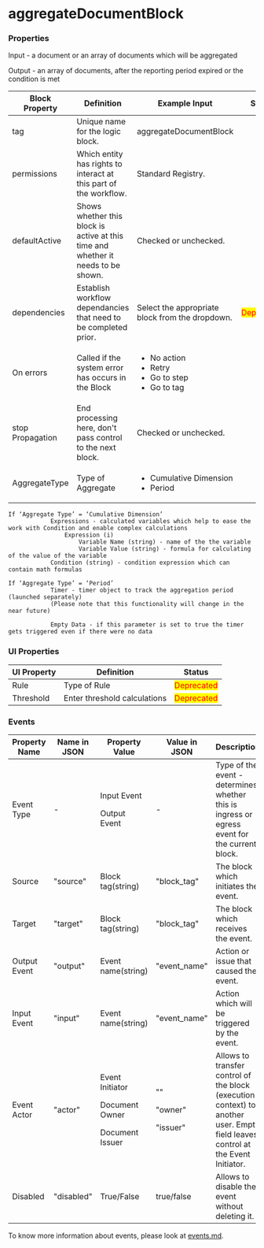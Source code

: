 # aggregateDocumentBlock

### Properties

Input - a document or an array of documents which will be aggregated&#x20;

Output - an array of documents, after the reporting period expired or the condition is met

| Block Property   | Definition                                                                        | Example Input                                                                         | Status                                     |
| ---------------- | --------------------------------------------------------------------------------- | ------------------------------------------------------------------------------------- | ------------------------------------------ |
| tag              | Unique name for the logic block.                                                  | aggregateDocumentBlock                                                                |                                            |
| permissions      | Which entity has rights to interact at this part of the workflow.                 | Standard Registry.                                                                       |                                            |
| defaultActive    | Shows whether this block is active at this time and whether it needs to be shown. | Checked or unchecked.                                                                 |                                            |
| dependencies     | Establish workflow dependancies that need to be completed prior.                  | Select the appropriate block from the dropdown.                                       | <mark style="color:red;">Deprecated</mark> |
| On errors        | Called if the system error has occurs in the Block                                | <p></p><ul><li>No action</li><li>Retry</li><li>Go to step</li><li>Go to tag</li></ul> |                                            |
| stop Propagation | End processing here, don't pass control to the next block.                        | Checked or unchecked.                                                                 |                                            |
| AggregateType    | Type of Aggregate                                                                 | <p></p><ul><li>Cumulative Dimension</li><li> Period</li></ul>                         |                                            |

```
If ‘Aggregate Type’ = ‘Cumulative Dimension’
			Expressions - calculated variables which help to ease the work with Condition and enable complex calculations
				Expression (i)
					Variable Name (string) - name of the the variable
					Variable Value (string) - formula for calculating of the value of the variable
			Condition (string) - condition expression which can contain math formulas
		
If ‘Aggregate Type’ = ‘Period’
			Timer - timer object to track the aggregation period (launched separately)
			(Please note that this functionality will change in the near future)

			Empty Data - if this parameter is set to true the timer gets triggered even if there were no data
```

### UI Properties

| UI Property | Definition                   | Status                                     |
| ----------- | ---------------------------- | ------------------------------------------ |
| Rule        | Type of Rule                 | <mark style="color:red;">Deprecated</mark> |
| Threshold   | Enter threshold calculations | <mark style="color:red;">Deprecated</mark> |

### Events

| Property Name | Name in JSON | Property Value                                                    | Value in JSON                          | Description                                                                                                                     |
| ------------- | ------------ | ----------------------------------------------------------------- | -------------------------------------- | ------------------------------------------------------------------------------------------------------------------------------- |
| Event Type    | -            | <p>Input Event</p><p>Output Event</p>                             | -                                      | Type of the event - determines whether this is ingress or egress event for the current block.                                   |
| Source        | "source"     | Block tag(string)                                                 | "block\_tag"                           | The block which initiates the event.                                                                                            |
| Target        | "target"     | Block tag(string)                                                 | "block\_tag"                           | The block which receives the event.                                                                                             |
| Output Event  | "output"     | Event name(string)                                                | "event\_name"                          | Action or issue that caused the event.                                                                                          |
| Input Event   | "input"      | Event name(string)                                                | "event\_name"                          | Action which will be triggered by the event.                                                                                    |
| Event Actor   | "actor"      | <p>Event Initiator</p><p>Document Owner</p><p>Document Issuer</p> | <p>""</p><p>"owner"</p><p>"issuer"</p> | Allows to transfer control of the block (execution context) to another user. Empty field leaves control at the Event Initiator. |
| Disabled      | "disabled"   | True/False                                                        | true/false                             | Allows to disable the event without deleting it.                                                                                |

To know more information about events, please look at [events.md](events.md "mention").
